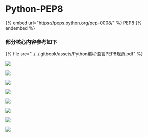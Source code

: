 # Python-PEP8

{% embed url="https://peps.python.org/pep-0008/" %}
PEP8
{% endembed %}

### 部分核心内容参考如下

{% file src="../../.gitbook/assets/Python编程语言PEP8规范.pdf" %}

![](../../.gitbook/assets/Python编程语言PEP8规范\_页面\_1.png)

![](../../.gitbook/assets/Python编程语言PEP8规范\_页面\_2.png)

![](../../.gitbook/assets/Python编程语言PEP8规范\_页面\_3.png)

![](../../.gitbook/assets/Python编程语言PEP8规范\_页面\_4.png)

![](../../.gitbook/assets/Python编程语言PEP8规范\_页面\_5.png)

![](../../.gitbook/assets/Python编程语言PEP8规范\_页面\_6.png)

![](../../.gitbook/assets/Python编程语言PEP8规范\_页面\_7.png)

![](../../.gitbook/assets/Python编程语言PEP8规范\_页面\_8.png)
